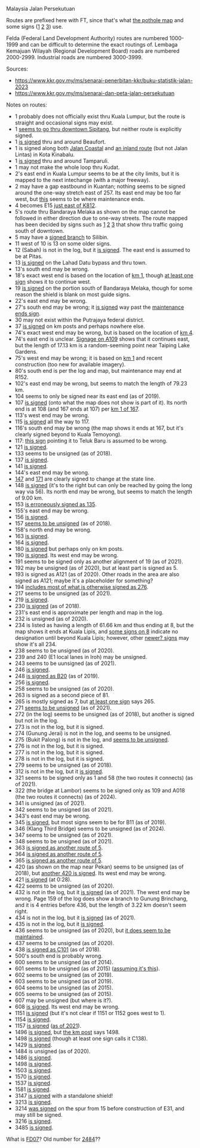 Malaysia Jalan Persekutuan

Routes are prefixed here with FT, since that's what [the pothole map](https://www.arcgis.com/home/webmap/viewer.html?url=https%3A%2F%2Fmygos.mygeoportal.gov.my%2Fgisserver%2Frest%2Fservices%2FJKR_Potholes%2FJKR_Potholes_ASaPP%2FFeatureServer&source=sd) and some signs ([1](https://www.google.com/maps/@3.7297178,102.6416336,3a,15y,106.22h,75.49t/data=!3m7!1e1!3m5!1sB90ZUglmKKHbBph11eg2dw!2e0!6shttps:%2F%2Fstreetviewpixels-pa.googleapis.com%2Fv1%2Fthumbnail%3Fpanoid%3DB90ZUglmKKHbBph11eg2dw%26cb_client%3Dmaps_sv.share%26w%3D900%26h%3D600%26yaw%3D106.22118364269049%26pitch%3D14.509507299628552%26thumbfov%3D90!7i13312!8i6656?coh=205410&entry=ttu) [2](https://www.google.com/maps/@3.9601291,102.4291884,3a,15y,229.91h,84.91t/data=!3m7!1e1!3m5!1sYx1PH97b1jWOMJ4SEmWavA!2e0!6shttps:%2F%2Fstreetviewpixels-pa.googleapis.com%2Fv1%2Fthumbnail%3Fpanoid%3DYx1PH97b1jWOMJ4SEmWavA%26cb_client%3Dmaps_sv.share%26w%3D900%26h%3D600%26yaw%3D229.91371022184416%26pitch%3D5.088899779745432%26thumbfov%3D90!7i13312!8i6656?coh=205410&entry=ttu) [3](https://www.google.com/maps/@5.1294472,100.4723958,3a,15y,294h,93.88t/data=!3m7!1e1!3m5!1sCHZRXvfCQu4C-L4rykO9zQ!2e0!6shttps:%2F%2Fstreetviewpixels-pa.googleapis.com%2Fv1%2Fthumbnail%3Fpanoid%3DCHZRXvfCQu4C-L4rykO9zQ%26cb_client%3Dmaps_sv.share%26w%3D900%26h%3D600%26yaw%3D293.9977785994029%26pitch%3D-3.879822111230112%26thumbfov%3D90!7i16384!8i8192?coh=205410&entry=ttu)) use.

Felda (Federal Land Development Authority) routes are numbered 1000-1999 and can be difficult to determine the exact routings of. Lembaga Kemajuan Wilayah (Regional Development Board) roads are numbered 2000-2999. Industrial roads are numbered 3000-3999.

Sources:
* https://www.kkr.gov.my/ms/senarai-penerbitan-kkr/buku-statistik-jalan-2023
* https://www.kkr.gov.my/ms/senarai-dan-peta-jalan-persekutuan

Notes on routes:
* 1 probably does not officially exist thru Kuala Lumpur, but the route is straight and occasional signs may exist.
* 1 [seems to go thru downtown Sipitang](https://www.google.com/maps/@5.0836175,115.5514233,3a,15y,167.8h,94.36t/data=!3m7!1e1!3m5!1sBXJrzAi6oYO-yMmG7EC-2w!2e0!6shttps:%2F%2Fstreetviewpixels-pa.googleapis.com%2Fv1%2Fthumbnail%3Fpanoid%3DBXJrzAi6oYO-yMmG7EC-2w%26cb_client%3Dmaps_sv.share%26w%3D900%26h%3D600%26yaw%3D167.80366525931905%26pitch%3D-4.3592613734981285%26thumbfov%3D90!7i13312!8i6656?coh=205410&entry=ttu), but neither route is explicitly signed.
* 1 [is signed](https://www.google.com/maps/@5.340183,115.7231316,3a,26.2y,15h,92.26t/data=!3m7!1e1!3m5!1sJTKg9zTxlrxhFVrczvPDrw!2e0!6shttps:%2F%2Fstreetviewpixels-pa.googleapis.com%2Fv1%2Fthumbnail%3Fpanoid%3DJTKg9zTxlrxhFVrczvPDrw%26cb_client%3Dmaps_sv.share%26w%3D900%26h%3D600%26yaw%3D14.997954819005157%26pitch%3D-2.259514948323755%26thumbfov%3D90!7i13312!8i6656?coh=205410&entry=ttu) thru and around Beaufort.
* 1 is signed along both [Jalan Coastal](https://www.google.com/maps/@5.9510594,116.0601445,3a,24.9y,29.59h,106.8t/data=!3m7!1e1!3m5!1sa0higKHZg7zojR1xVVn4cg!2e0!6shttps:%2F%2Fstreetviewpixels-pa.googleapis.com%2Fv1%2Fthumbnail%3Fpanoid%3Da0higKHZg7zojR1xVVn4cg%26cb_client%3Dmaps_sv.share%26w%3D900%26h%3D600%26yaw%3D29.586260261382634%26pitch%3D-16.79984802605486%26thumbfov%3D90!7i13312!8i6656?coh=205410&entry=ttu) and [an inland route](https://www.google.com/maps/@5.9573677,116.0658775,3a,37.6y,224.19h,90.52t/data=!3m7!1e1!3m5!1scwdgMtEi3JA1aRdclxmFkA!2e0!6shttps:%2F%2Fstreetviewpixels-pa.googleapis.com%2Fv1%2Fthumbnail%3Fpanoid%3DcwdgMtEi3JA1aRdclxmFkA%26cb_client%3Dmaps_sv.share%26w%3D900%26h%3D600%26yaw%3D224.18685311799604%26pitch%3D-0.5215139503639534%26thumbfov%3D90!7i13312!8i6656?coh=205410&entry=ttu) (but not Jalan Lintas) in Kota Kinabalu.
* 1 [is signed](https://www.google.com/maps/@6.141403,116.2609289,3a,23.1y,91.42h,91.02t/data=!3m7!1e1!3m5!1slHPzvctEBNFhFTKHYGo7dA!2e0!6shttps:%2F%2Fstreetviewpixels-pa.googleapis.com%2Fv1%2Fthumbnail%3Fpanoid%3DlHPzvctEBNFhFTKHYGo7dA%26cb_client%3Dmaps_sv.share%26w%3D900%26h%3D600%26yaw%3D91.42411364535388%26pitch%3D-1.021486695381057%26thumbfov%3D90!7i13312!8i6656?coh=205410&entry=ttu) thru and around Tamparuli.
* 1 may not make the whole loop thru Kudat.
* 2's east end in Kuala Lumpur seems to be at the city limits, but it is mapped to the next intechange (with a major freeway).
* 2 may have a gap eastbound in Kuantan; nothing seems to be signed around the one-way stretch east of 257. Its east end may be too far west, but [this](https://www.google.com/maps/@3.9719984,103.412166,3a,15y,10.94h,88.75t/data=!3m7!1e1!3m5!1s3XrQSgvRQJViyKdEvip7Yg!2e0!6shttps:%2F%2Fstreetviewpixels-pa.googleapis.com%2Fv1%2Fthumbnail%3Fpanoid%3D3XrQSgvRQJViyKdEvip7Yg%26cb_client%3Dmaps_sv.share%26w%3D900%26h%3D600%26yaw%3D10.942389520905582%26pitch%3D1.2464189605415896%26thumbfov%3D90!7i16384!8i8192?coh=205410&entry=ttu) seems to be where maintenance ends.
* 4 becomes E15 [just east of K812](https://www.google.com/maps/@5.4344773,100.552835,3a,25.1y,376.61h,83.68t/data=!3m7!1e1!3m5!1sMhFW9-NHazqM_iHCJEF7vw!2e0!6shttps:%2F%2Fstreetviewpixels-pa.googleapis.com%2Fv1%2Fthumbnail%3Fpanoid%3DMhFW9-NHazqM_iHCJEF7vw%26cb_client%3Dmaps_sv.share%26w%3D900%26h%3D600%26yaw%3D376.6059587888226%26pitch%3D6.317657316272218%26thumbfov%3D90!7i16384!8i8192?coh=205410&entry=ttu).
* 5's route thru Bandaraya Melaka as shown on the map cannot be followed in either direction due to one-way streets. The route mapped has been decided by signs such as [1](https://www.google.com/maps/@2.199619,102.2418046,3a,19.2y,175h,93.74t/data=!3m7!1e1!3m5!1sudh7XBIqhShg1jkcWKRTuw!2e0!6shttps:%2F%2Fstreetviewpixels-pa.googleapis.com%2Fv1%2Fthumbnail%3Fpanoid%3Dudh7XBIqhShg1jkcWKRTuw%26cb_client%3Dmaps_sv.share%26w%3D900%26h%3D600%26yaw%3D175.00392784803373%26pitch%3D-3.741289013863792%26thumbfov%3D90!7i16384!8i8192?coh=205410&entry=ttu) [2](https://www.google.com/maps/@2.1936088,102.2379927,3a,18y,281.77h,88.13t/data=!3m7!1e1!3m5!1sbe_oyOkgfRWyxNvMTAoKVg!2e0!6shttps:%2F%2Fstreetviewpixels-pa.googleapis.com%2Fv1%2Fthumbnail%3Fpanoid%3Dbe_oyOkgfRWyxNvMTAoKVg%26cb_client%3Dmaps_sv.share%26w%3D900%26h%3D600%26yaw%3D281.7688143422403%26pitch%3D1.8747476912591736%26thumbfov%3D90!7i16384!8i8192?coh=205410&entry=ttu) [3](https://www.google.com/maps/@2.18785,102.2494081,3a,46.9y,96.54h,107.7t/data=!3m7!1e1!3m5!1sT9gooxdq6MddZ4C5xT6xKw!2e0!6shttps:%2F%2Fstreetviewpixels-pa.googleapis.com%2Fv1%2Fthumbnail%3Fpanoid%3DT9gooxdq6MddZ4C5xT6xKw%26cb_client%3Dmaps_sv.share%26w%3D900%26h%3D600%26yaw%3D96.5446149351367%26pitch%3D-17.69534081146243%26thumbfov%3D90!7i16384!8i8192?coh=205410&entry=ttu) that show thru traffic going south of downtown.
* 5 may have a [signed branch](https://www.google.com/maps/@4.6116784,101.0556538,3a,28.6y,283.16h,90.96t/data=!3m7!1e1!3m5!1s49GgYW6Hiul0PwSXepY1gA!2e0!6shttps:%2F%2Fstreetviewpixels-pa.googleapis.com%2Fv1%2Fthumbnail%3Fpanoid%3D49GgYW6Hiul0PwSXepY1gA%26cb_client%3Dmaps_sv.share%26w%3D900%26h%3D600%26yaw%3D283.1628467048741%26pitch%3D-0.9578943686033625%26thumbfov%3D90!7i16384!8i8192?coh=205410&entry=ttu) to Silibin.
* 11 west of 10 is 13 on some older signs.
* 12 (Sabah) is not in the log, but it [is signed](https://www.google.com/maps/@6.5331708,116.7059238,3a,28.6y,46.13h,89.03t/data=!3m7!1e1!3m5!1sNxs-K9Ndx8KMUj5zS8ydZw!2e0!6shttps:%2F%2Fstreetviewpixels-pa.googleapis.com%2Fv1%2Fthumbnail%3Fpanoid%3DNxs-K9Ndx8KMUj5zS8ydZw%26cb_client%3Dmaps_sv.share%26w%3D900%26h%3D600%26yaw%3D46.13132520374089%26pitch%3D0.9697784336109692%26thumbfov%3D90!7i13312!8i6656?coh=205410&entry=ttu). The east end is assumed to be at Pitas.
* 13 [is signed](https://youtu.be/FUJgbV6p4KA?t=71) on the Lahad Datu bypass and thru town.
* 13's south end may be wrong.
* 18's exact west end is based on the location of [km 1](https://www.google.com/maps/@4.2292094,100.6396059,3a,15y,90.98h,84.1t/data=!3m7!1e1!3m5!1sbJNiXdz5iDSizMPRRJ20XQ!2e0!6shttps:%2F%2Fstreetviewpixels-pa.googleapis.com%2Fv1%2Fthumbnail%3Fpanoid%3DbJNiXdz5iDSizMPRRJ20XQ%26cb_client%3Dmaps_sv.share%26w%3D900%26h%3D600%26yaw%3D90.98387606569607%26pitch%3D5.904976907967395%26thumbfov%3D90!7i16384!8i8192?coh=205410&entry=ttu), though [at least one sign](https://www.google.com/maps/@4.2352374,100.6338886,3a,19.3y,302h,90.56t/data=!3m7!1e1!3m5!1sq8aoBbtNcMFosmzKS3-EMw!2e0!6shttps:%2F%2Fstreetviewpixels-pa.googleapis.com%2Fv1%2Fthumbnail%3Fpanoid%3Dq8aoBbtNcMFosmzKS3-EMw%26cb_client%3Dmaps_sv.share%26w%3D900%26h%3D600%26yaw%3D301.9950620643711%26pitch%3D-0.557313194918649%26thumbfov%3D90!7i16384!8i8192?coh=205410&entry=ttu) shows it to continue west.
* 19 [is signed](https://www.google.com/maps/@2.1890119,102.3524014,3a,15y,240.43h,82.05t/data=!3m7!1e1!3m5!1sOAQpaytnViqSOwJShvXCPg!2e0!6shttps:%2F%2Fstreetviewpixels-pa.googleapis.com%2Fv1%2Fthumbnail%3Fpanoid%3DOAQpaytnViqSOwJShvXCPg%26cb_client%3Dmaps_sv.share%26w%3D900%26h%3D600%26yaw%3D240.43428389242612%26pitch%3D7.9514794954939845%26thumbfov%3D90!7i16384!8i8192?coh=205410&entry=ttu) on the portion south of Bandaraya Melaka, though for some reason the shield is blank on most guide signs.
* 22's east end may be wrong.
* 27's south end may be wrong; it [is signed](https://www.google.com/maps/@2.7174078,101.7113355,3a,15y,304.05h,89.96t/data=!3m7!1e1!3m5!1soPUedxDN3ouwJuwPvd50xA!2e0!6shttps:%2F%2Fstreetviewpixels-pa.googleapis.com%2Fv1%2Fthumbnail%3Fpanoid%3DoPUedxDN3ouwJuwPvd50xA%26cb_client%3Dmaps_sv.share%26w%3D900%26h%3D600%26yaw%3D304.0474000858346%26pitch%3D0.042086720635978736%26thumbfov%3D90!7i16384!8i8192?coh=205410&entry=ttu) way past the [maintenance ends sign](https://www.google.com/maps/@2.7171778,101.7252166,3a,15y,168.16h,85.21t/data=!3m7!1e1!3m5!1swHFz6NJ7TjA2ZCs0lr-r8w!2e0!6shttps:%2F%2Fstreetviewpixels-pa.googleapis.com%2Fv1%2Fthumbnail%3Fpanoid%3DwHFz6NJ7TjA2ZCs0lr-r8w%26cb_client%3Dmaps_sv.share%26w%3D900%26h%3D600%26yaw%3D168.15517043351662%26pitch%3D4.79112013743098%26thumbfov%3D90!7i16384!8i8192?coh=205410&entry=ttu).
* 30 may not exist within the Putrajaya federal district.
* 37 [is signed](https://www.google.com/maps/@3.3324116,101.5965524,3a,15y,248.42h,81.28t/data=!3m7!1e1!3m5!1sxgkCGGj5Jja5bb_2wsiqSQ!2e0!6shttps:%2F%2Fstreetviewpixels-pa.googleapis.com%2Fv1%2Fthumbnail%3Fpanoid%3DxgkCGGj5Jja5bb_2wsiqSQ%26cb_client%3Dmaps_sv.share%26w%3D900%26h%3D600%26yaw%3D248.41600825170704%26pitch%3D8.717915282121112%26thumbfov%3D90!7i16384!8i8192?coh=205410&entry=ttu) on km posts and perhaps nowhere else.
* 74's exact west end may be wrong, but is based on the location of [km 4](https://www.google.com/maps/@4.8402149,100.6612212,3a,36y,113.64h,79.25t/data=!3m7!1e1!3m5!1sj7MArwOfx7IKqJrvkdEn6Q!2e0!6shttps:%2F%2Fstreetviewpixels-pa.googleapis.com%2Fv1%2Fthumbnail%3Fpanoid%3Dj7MArwOfx7IKqJrvkdEn6Q%26cb_client%3Dmaps_sv.share%26w%3D900%26h%3D600%26yaw%3D113.6413484374746%26pitch%3D10.745431671630811%26thumbfov%3D90!7i16384!8i8192?coh=205410&entry=ttu).
* 74's east end is unclear. [Signage on A109](https://www.google.com/maps/@4.8287562,100.7349757,3a,15y,324.38h,103.2t/data=!3m7!1e1!3m5!1sWR5TxmbFZY7yYBCVWCzyfw!2e0!6shttps:%2F%2Fstreetviewpixels-pa.googleapis.com%2Fv1%2Fthumbnail%3Fpanoid%3DWR5TxmbFZY7yYBCVWCzyfw%26cb_client%3Dmaps_sv.share%26w%3D900%26h%3D600%26yaw%3D324.3817997043467%26pitch%3D-13.195121893618975%26thumbfov%3D90!7i16384!8i8192?coh=205410&entry=ttu) shows that it continues east, but the length of 17.13 km is a random-seeming point near Taiping Lake Gardens.
* 75's west end may be wrong; it is based on [km 1](https://www.google.com/maps/@5.0207917,100.4317546,3a,18.8y,46.36h,81.38t/data=!3m7!1e1!3m5!1sI7QyU8NS0ViIybSglgoj0w!2e0!6shttps:%2F%2Fstreetviewpixels-pa.googleapis.com%2Fv1%2Fthumbnail%3Fpanoid%3DI7QyU8NS0ViIybSglgoj0w%26cb_client%3Dmaps_sv.share%26w%3D900%26h%3D600%26yaw%3D46.36245034098123%26pitch%3D8.619826932709586%26thumbfov%3D90!7i13312!8i6656?coh=205410&entry=ttu) and recent construction (too new for available imagery).
* 80's south end is per the log and map, but maintenance may end at R152.
* 102's east end may be wrong, but seems to match the length of 79.23 km.
* 104 seems to only be signed near its east end (as of 2019).
* 107 [is signed](https://www.google.com/maps/@6.3005717,99.7878839,3a,27.3y,290.99h,93.23t/data=!3m7!1e1!3m5!1sECsgAoccVnxa6xPBdoy4pw!2e0!6shttps:%2F%2Fstreetviewpixels-pa.googleapis.com%2Fv1%2Fthumbnail%3Fpanoid%3DECsgAoccVnxa6xPBdoy4pw%26cb_client%3Dmaps_sv.share%26w%3D900%26h%3D600%26yaw%3D290.99000127490945%26pitch%3D-3.2283829978021146%26thumbfov%3D90!7i13312!8i6656?coh=205410&entry=ttu) (onto what the map does not show is part of it). Its north end is at 108 (and 167 ends at 107) per [km 1 of 167](https://www.google.com/maps/@6.3018935,99.787745,3a,15.4y,141.6h,74.9t/data=!3m7!1e1!3m5!1sy3YrHwMxubror9ZL6yYDKQ!2e0!6shttps:%2F%2Fstreetviewpixels-pa.googleapis.com%2Fv1%2Fthumbnail%3Fpanoid%3Dy3YrHwMxubror9ZL6yYDKQ%26cb_client%3Dmaps_sv.share%26w%3D900%26h%3D600%26yaw%3D141.59866312404688%26pitch%3D15.104274859178929%26thumbfov%3D90!7i13312!8i6656?coh=205410&entry=ttu).
* 113's west end may be wrong.
* 115 [is signed](https://www.google.com/maps/@6.2833117,99.731105,3a,35.9y,338.54h,83.1t/data=!3m7!1e1!3m5!1sU1yUaV0eYVXtDuwCWKl9mQ!2e0!6shttps:%2F%2Fstreetviewpixels-pa.googleapis.com%2Fv1%2Fthumbnail%3Fpanoid%3DU1yUaV0eYVXtDuwCWKl9mQ%26cb_client%3Dmaps_sv.share%26w%3D900%26h%3D600%26yaw%3D338.5371750251217%26pitch%3D6.901702689716785%26thumbfov%3D90!7i13312!8i6656?coh=205410&entry=ttu) all the way to 117.
* 116's south end may be wrong (the map shows it ends at 167, but it's clearly signed beyond to Kuala Temoyong).
* 117: [this sign](https://www.google.com/maps/@6.2828153,99.7308827,3a,24y,154.55h,89.17t/data=!3m7!1e1!3m5!1sEM2PNhcFkdkq-DPUtsfg3Q!2e0!6shttps:%2F%2Fstreetviewpixels-pa.googleapis.com%2Fv1%2Fthumbnail%3Fpanoid%3DEM2PNhcFkdkq-DPUtsfg3Q%26cb_client%3Dmaps_sv.share%26w%3D900%26h%3D600%26yaw%3D154.54523746172754%26pitch%3D0.8280854595012812%26thumbfov%3D90!7i13312!8i6656?coh=205410&entry=ttu) pointing it to Teluk Baru is assumed to be wrong.
* 121 [is signed](https://www.google.com/maps/@3.4749502,101.9088626,3a,15y,134.15h,87.68t/data=!3m7!1e1!3m5!1sAKxpbq2GjWwhdjLzCdD91Q!2e0!6shttps:%2F%2Fstreetviewpixels-pa.googleapis.com%2Fv1%2Fthumbnail%3Fpanoid%3DAKxpbq2GjWwhdjLzCdD91Q%26cb_client%3Dmaps_sv.share%26w%3D900%26h%3D600%26yaw%3D134.1451165482576%26pitch%3D2.321116989392806%26thumbfov%3D90!7i16384!8i8192?coh=205410&entry=ttu).
* 133 seems to be unsigned (as of 2018).
* 137 [is signed](https://www.google.com/maps/@4.5696099,101.1133615,3a,15.6y,303.88h,90.35t/data=!3m7!1e1!3m5!1sVZzXjuml9JQ1gH5g34E0Hg!2e0!6shttps:%2F%2Fstreetviewpixels-pa.googleapis.com%2Fv1%2Fthumbnail%3Fpanoid%3DVZzXjuml9JQ1gH5g34E0Hg%26cb_client%3Dmaps_sv.share%26w%3D900%26h%3D600%26yaw%3D303.88301992149235%26pitch%3D-0.349991325638598%26thumbfov%3D90!7i16384!8i8192?coh=205410&entry=ttu).
* 141 [is signed](https://www.google.com/maps/@2.2209855,102.1574044,3a,15y,226.88h,92.14t/data=!3m7!1e1!3m5!1sEELrEzP3XAg9FY_-6BDPWw!2e0!6shttps:%2F%2Fstreetviewpixels-pa.googleapis.com%2Fv1%2Fthumbnail%3Fpanoid%3DEELrEzP3XAg9FY_-6BDPWw%26cb_client%3Dmaps_sv.share%26w%3D900%26h%3D600%26yaw%3D226.88128621181914%26pitch%3D-2.1430948169187047%26thumbfov%3D90!7i16384!8i8192?coh=205410&entry=ttu).
* 144's east end may be wrong.
* [147](https://www.google.com/maps/@5.2276975,100.6870797,3a,15.2y,137.14h,88.13t/data=!3m7!1e1!3m5!1sW8ZAsXf1953R9WJPQJeDiQ!2e0!6shttps:%2F%2Fstreetviewpixels-pa.googleapis.com%2Fv1%2Fthumbnail%3Fpanoid%3DW8ZAsXf1953R9WJPQJeDiQ%26cb_client%3Dmaps_sv.share%26w%3D900%26h%3D600%26yaw%3D137.13849682130166%26pitch%3D1.8736180153801456%26thumbfov%3D90!7i16384!8i8192?coh=205410&entry=ttu) and [171](https://www.google.com/maps/@5.229189,100.6866282,3a,15.6y,331.62h,83.56t/data=!3m7!1e1!3m5!1smFGpQK0rFjZ2e5rGM_B0ew!2e0!6shttps:%2F%2Fstreetviewpixels-pa.googleapis.com%2Fv1%2Fthumbnail%3Fpanoid%3DmFGpQK0rFjZ2e5rGM_B0ew%26cb_client%3Dmaps_sv.share%26w%3D900%26h%3D600%26yaw%3D331.6240798613892%26pitch%3D6.443103139610912%26thumbfov%3D90!7i16384!8i8192?coh=205410&entry=ttu) are clearly signed to change at the state line.
* 148 [is signed](https://www.google.com/maps/@3.695882,101.7490464,3a,18.6y,207.47h,90.95t/data=!3m7!1e1!3m5!1s9OCNJb3bouF1nlSx1eoFLQ!2e0!6shttps:%2F%2Fstreetviewpixels-pa.googleapis.com%2Fv1%2Fthumbnail%3Fpanoid%3D9OCNJb3bouF1nlSx1eoFLQ%26cb_client%3Dmaps_sv.share%26w%3D900%26h%3D600%26yaw%3D207.46675500657298%26pitch%3D-0.9527050645401545%26thumbfov%3D90!7i16384!8i8192?coh=205410&entry=ttu) (it's to the right but can only be reached by going the long way via 56). Its north end may be wrong, but seems to match the length of 9.00 km.
* 153 [is erroneously signed as 135](https://www.google.com/maps/@6.3241079,99.736682,3a,16.4y,144.69h,91t/data=!3m7!1e1!3m5!1s5xHn-t1E_wb5Ok_iEYf2VQ!2e0!6shttps:%2F%2Fstreetviewpixels-pa.googleapis.com%2Fv1%2Fthumbnail%3Fpanoid%3D5xHn-t1E_wb5Ok_iEYf2VQ%26cb_client%3Dmaps_sv.share%26w%3D900%26h%3D600%26yaw%3D144.6885666937773%26pitch%3D-1.0048719731869653%26thumbfov%3D90!7i13312!8i6656?coh=205410&entry=ttu).
* 155's east end may be wrong.
* 156 [is signed](https://www.google.com/maps/@6.3098488,99.8627141,3a,39.3y,324.69h,82.49t/data=!3m7!1e1!3m5!1swCxJIS3bM0NHgXMVEMbeEg!2e0!6shttps:%2F%2Fstreetviewpixels-pa.googleapis.com%2Fv1%2Fthumbnail%3Fpanoid%3DwCxJIS3bM0NHgXMVEMbeEg%26cb_client%3Dmaps_sv.share%26w%3D900%26h%3D600%26yaw%3D324.6914329354184%26pitch%3D7.513838829348799%26thumbfov%3D90!7i16384!8i8192?coh=205410&entry=ttu).
* 157 [seems to be unsigned](https://www.google.com/maps/@6.3394807,99.7573952,3a,35.9y,194.4h,91.72t/data=!3m7!1e1!3m5!1srt-ITLVLcq-r_ADht3Zh_g!2e0!6shttps:%2F%2Fstreetviewpixels-pa.googleapis.com%2Fv1%2Fthumbnail%3Fpanoid%3Drt-ITLVLcq-r_ADht3Zh_g%26cb_client%3Dmaps_sv.share%26w%3D900%26h%3D600%26yaw%3D194.39806416333272%26pitch%3D-1.7165217600816192%26thumbfov%3D90!7i13312!8i6656?coh=205410&entry=ttu) (as of 2018).
* 158's north end may be wrong.
* 163 [is signed](https://www.google.com/maps/@6.3136395,99.8555105,3a,35.9y,39.51h,85.85t/data=!3m7!1e1!3m5!1s2O35BjtKMBRDfeRMMvDtYQ!2e0!6shttps:%2F%2Fstreetviewpixels-pa.googleapis.com%2Fv1%2Fthumbnail%3Fpanoid%3D2O35BjtKMBRDfeRMMvDtYQ%26cb_client%3Dmaps_sv.share%26w%3D900%26h%3D600%26yaw%3D39.50661503119902%26pitch%3D4.149977655371032%26thumbfov%3D90!7i16384!8i8192?coh=205410&entry=ttu).
* 164 [is signed](https://www.google.com/maps/@6.3173728,99.8530794,3a,24y,25.51h,86.8t/data=!3m7!1e1!3m5!1sB5njSfIqEYwK8-e2P_DblQ!2e0!6shttps:%2F%2Fstreetviewpixels-pa.googleapis.com%2Fv1%2Fthumbnail%3Fpanoid%3DB5njSfIqEYwK8-e2P_DblQ%26cb_client%3Dmaps_sv.share%26w%3D900%26h%3D600%26yaw%3D25.513012394859494%26pitch%3D3.197223141280361%26thumbfov%3D90!7i16384!8i8192?coh=205410&entry=ttu).
* 180 [is signed](https://www.google.com/maps/@3.0132188,101.388866,3a,15y,104.41h,86.33t/data=!3m7!1e1!3m5!1sLrLH-sPOXr5rYXy0KFqJiA!2e0!6shttps:%2F%2Fstreetviewpixels-pa.googleapis.com%2Fv1%2Fthumbnail%3Fpanoid%3DLrLH-sPOXr5rYXy0KFqJiA%26cb_client%3Dmaps_sv.share%26w%3D900%26h%3D600%26yaw%3D104.41065886567488%26pitch%3D3.6679998201077666%26thumbfov%3D90!7i16384!8i8192?coh=205410&entry=ttu) but perhaps only on km posts.
* 190 [is signed](https://www.google.com/maps/@3.0302052,101.4709135,3a,20.9y,15.57h,102.59t/data=!3m7!1e1!3m5!1sAINsIeD8ZxHicLO0AYJ4EA!2e0!6shttps:%2F%2Fstreetviewpixels-pa.googleapis.com%2Fv1%2Fthumbnail%3Fpanoid%3DAINsIeD8ZxHicLO0AYJ4EA%26cb_client%3Dmaps_sv.share%26w%3D900%26h%3D600%26yaw%3D15.574891958478387%26pitch%3D-12.59193625492162%26thumbfov%3D90!7i16384!8i8192?coh=205410&entry=ttu). Its west end may be wrong.
* 191 seems to be signed only as another alignment of 19 (as of 2021).
* 192 may be unsigned (as of 2020), but at least part is signed as 5.
* 193 is signed as A121 (as of 2020). Other roads in the area are also signed as A121; maybe it's a placeholder for something?
* 194 [includes most of what is otherwise signed as 276](https://www.google.com/maps/@6.4450403,100.4878446,3a,15y,34.47h,84.95t/data=!3m7!1e1!3m5!1slMHzBQqoxwlt-A-IgPfXBg!2e0!6shttps:%2F%2Fstreetviewpixels-pa.googleapis.com%2Fv1%2Fthumbnail%3Fpanoid%3DlMHzBQqoxwlt-A-IgPfXBg%26cb_client%3Dmaps_sv.share%26w%3D900%26h%3D600%26yaw%3D34.47015150864907%26pitch%3D5.047443148930967%26thumbfov%3D90!7i16384!8i8192?coh=205410&entry=ttu).
* 217 seems to be unsigned (as of 2021).
* 219 [is signed](https://www.google.com/maps/@2.4854074,101.868214,3a,15y,324.78h,80.18t/data=!3m7!1e1!3m5!1sHM6h3JtWrjFu5AodMijPpw!2e0!6shttps:%2F%2Fstreetviewpixels-pa.googleapis.com%2Fv1%2Fthumbnail%3Fpanoid%3DHM6h3JtWrjFu5AodMijPpw%26cb_client%3Dmaps_sv.share%26w%3D900%26h%3D600%26yaw%3D324.7843161814242%26pitch%3D9.824137445443085%26thumbfov%3D90!7i16384!8i8192?coh=205410&entry=ttu).
* 230 [is signed](https://www.google.com/maps/@3.7479931,103.3145347,3a,17.6y,154.76h,94.19t/data=!3m7!1e1!3m5!1sof8mYyQsiDsLrybHK5Ytzg!2e0!6shttps:%2F%2Fstreetviewpixels-pa.googleapis.com%2Fv1%2Fthumbnail%3Fpanoid%3Dof8mYyQsiDsLrybHK5Ytzg%26cb_client%3Dmaps_sv.share%26w%3D900%26h%3D600%26yaw%3D154.7634189660908%26pitch%3D-4.188440400562996%26thumbfov%3D90!7i13312!8i6656?coh=205410&entry=ttu) (as of 2018).
* 231's east end is approximate per length and map in the log.
* 232 is unsigned (as of 2020).
* 234 is listed as having a length of 61.66 km and thus ending at 8, but the map shows it ends at Kuala Lipis, and [some signs on 8](https://www.google.com/maps/@4.1610433,102.0323492,3a,15.2y,17.56h,88.67t/data=!3m7!1e1!3m5!1sxgBmNsbzbqd6xkaLxBJIcA!2e0!6shttps:%2F%2Fstreetviewpixels-pa.googleapis.com%2Fv1%2Fthumbnail%3Fpanoid%3DxgBmNsbzbqd6xkaLxBJIcA%26cb_client%3Dmaps_sv.share%26w%3D900%26h%3D600%26yaw%3D17.560315474789803%26pitch%3D1.328331623347978%26thumbfov%3D90!7i13312!8i6656?coh=205410&entry=ttu) indicate no designation until beyond Kuala Lipis; however, other [newer? signs](https://www.google.com/maps/@4.1640842,102.033363,3a,37.6y,358.22h,91.81t/data=!3m7!1e1!3m5!1s16UxK1QKSU7w8ptSloJnKg!2e0!6shttps:%2F%2Fstreetviewpixels-pa.googleapis.com%2Fv1%2Fthumbnail%3Fpanoid%3D16UxK1QKSU7w8ptSloJnKg%26cb_client%3Dmaps_sv.share%26w%3D900%26h%3D600%26yaw%3D358.22087119866876%26pitch%3D-1.8072904789094508%26thumbfov%3D90!7i13312!8i6656?coh=205410&entry=ttu) may show it's all 234.
* 238 seems to be unsigned (as of 2020).
* 239 and 240 (E1 local lanes in Iroh) may be unsigned.
* 243 seems to be uunsigned (as of 2021).
* 246 [is signed](https://www.google.com/maps/@2.8350393,102.325126,3a,32.8y,77.37h,96.38t/data=!3m7!1e1!3m5!1sFs36ViEhVWxWRfYWgbRtLA!2e0!6shttps:%2F%2Fstreetviewpixels-pa.googleapis.com%2Fv1%2Fthumbnail%3Fpanoid%3DFs36ViEhVWxWRfYWgbRtLA%26cb_client%3Dmaps_sv.share%26w%3D900%26h%3D600%26yaw%3D77.37155504316482%26pitch%3D-6.380642003771115%26thumbfov%3D90!7i16384!8i8192?coh=205410&entry=ttu).
* 248 [is signed as B20](https://www.google.com/maps/@2.8163264,101.6399467,3a,15y,366.53h,76.2t/data=!3m7!1e1!3m5!1sYnHYHt1NZ30ME2XpPYy8Aw!2e0!6shttps:%2F%2Fstreetviewpixels-pa.googleapis.com%2Fv1%2Fthumbnail%3Fpanoid%3DYnHYHt1NZ30ME2XpPYy8Aw%26cb_client%3Dmaps_sv.share%26w%3D900%26h%3D600%26yaw%3D366.5311492878662%26pitch%3D13.79825159944673%26thumbfov%3D90!7i16384!8i8192?coh=205410&entry=ttu) (as of 2019).
* 256 [is signed](https://www.google.com/maps/@6.1487658,100.3991663,3a,43y,147.09h,100.55t/data=!3m7!1e1!3m5!1s6V8iYmB3ECzbXzC4gpEmGA!2e0!6shttps:%2F%2Fstreetviewpixels-pa.googleapis.com%2Fv1%2Fthumbnail%3Fpanoid%3D6V8iYmB3ECzbXzC4gpEmGA%26cb_client%3Dmaps_sv.share%26w%3D900%26h%3D600%26yaw%3D147.09148400501132%26pitch%3D-10.548012227039592%26thumbfov%3D90!7i16384!8i8192?coh=205410&entry=ttu).
* 258 seems to be unsigned (as of 2020).
* 263 is signed as a second piece of 81.
* 265 is mostly signed as 7, but [at least one sign](https://www.google.com/maps/@6.6372812,100.2202592,3a,41.2y,145.58h,91.89t/data=!3m7!1e1!3m5!1sGpg07i0G3FE1oOcPgo-HjQ!2e0!6shttps:%2F%2Fstreetviewpixels-pa.googleapis.com%2Fv1%2Fthumbnail%3Fpanoid%3DGpg07i0G3FE1oOcPgo-HjQ%26cb_client%3Dmaps_sv.share%26w%3D900%26h%3D600%26yaw%3D145.5777113168679%26pitch%3D-1.8896226731053218%26thumbfov%3D90!7i16384!8i8192?coh=205410&entry=ttu) says 265.
* 271 [seems to be unsigned](https://www.google.com/maps/@5.8526024,100.4378468,3a,15.4y,193.32h,77.58t/data=!3m7!1e1!3m5!1sw4NZvo_7GQmLMb3W6k83uA!2e0!6shttps:%2F%2Fstreetviewpixels-pa.googleapis.com%2Fv1%2Fthumbnail%3Fpanoid%3Dw4NZvo_7GQmLMb3W6k83uA%26cb_client%3Dmaps_sv.share%26w%3D900%26h%3D600%26yaw%3D193.3223653493616%26pitch%3D12.420582039916894%26thumbfov%3D90!7i16384!8i8192?coh=205410&entry=ttu) (as of 2021).
* 272 (in the log) seems to be unsigned (as of 2018), but another is signed but not in the log.
* 273 is not in the log, but it is signed.
* 274 (Gunung Jerai) is not in the log, and seems to be unsigned.
* 275 (Bukit Palong) is not in the log, and [seems to be unsigned](https://www.google.com/maps/@5.6254699,100.8948924,3a,31.3y,171.56h,92.11t/data=!3m7!1e1!3m5!1sBf4tF1iP3DDcYW2_5lEgPA!2e0!6shttps:%2F%2Fstreetviewpixels-pa.googleapis.com%2Fv1%2Fthumbnail%3Fpanoid%3DBf4tF1iP3DDcYW2_5lEgPA%26cb_client%3Dmaps_sv.share%26w%3D900%26h%3D600%26yaw%3D171.56265915115281%26pitch%3D-2.1075109034314323%26thumbfov%3D90!7i16384!8i8192?coh=205410&entry=ttu).
* 276 is not in the log, but it is signed.
* 277 is not in the log, but it is signed.
* 278 is not in the log, but it is signed.
* 279 seems to be unsigned (as of 2018).
* 312 is not in the log, but it [is signed](https://www.google.com/maps/@4.0046127,100.8258675,3a,15y,22.75h,87.01t,359.19r/data=!3m7!1e1!3m5!1sybSF0sCZT8YW99IABIlENA!2e0!6shttps:%2F%2Fstreetviewpixels-pa.googleapis.com%2Fv1%2Fthumbnail%3Fpanoid%3DybSF0sCZT8YW99IABIlENA%26cb_client%3Dmaps_sv.share%26w%3D900%26h%3D600%26yaw%3D22.74891818844798%26pitch%3D2.9904537987229247%26thumbfov%3D90!7i16384!8i8192?coh=205410&entry=ttu).
* 321 seems to be signed only as 1 and 58 (the two routes it connects) (as of 2021).
* 322 (the bridge at Lambor) seems to be signed only as 109 and A018 (the two routes it connects) (as of 2024).
* 341 is unsigned (as of 2021).
* 342 seems to be unsigned (as of 2021).
* 343's east end may be wrong.
* 345 [is signed](https://www.google.com/maps/@2.9749387,101.706473,3a,17.2y,108.47h,104.51t/data=!3m7!1e1!3m5!1spS0wkevcHGmkT95Qwm8iaQ!2e0!6shttps:%2F%2Fstreetviewpixels-pa.googleapis.com%2Fv1%2Fthumbnail%3Fpanoid%3DpS0wkevcHGmkT95Qwm8iaQ%26cb_client%3Dmaps_sv.share%26w%3D900%26h%3D600%26yaw%3D108.46573344497777%26pitch%3D-14.508748520423765%26thumbfov%3D90!7i16384!8i8192?coh=205410&entry=ttu), but most signs seem to be for B11 (as of 2019).
* 346 (Klang Third Bridge) seems to be unsigned (as of 2024).
* 347 seems to be unsigned (as of 2021).
* 348 seems to be unsigned (as of 2021).
* 363 [is signed as another route of 5](https://www.google.com/maps/@2.46231,101.8948063,3a,15.2y,334.32h,84.06t/data=!3m7!1e1!3m5!1sWCsgRZU9twyZGci4gb_YTg!2e0!6shttps:%2F%2Fstreetviewpixels-pa.googleapis.com%2Fv1%2Fthumbnail%3Fpanoid%3DWCsgRZU9twyZGci4gb_YTg%26cb_client%3Dmaps_sv.share%26w%3D900%26h%3D600%26yaw%3D334.32075739051373%26pitch%3D5.937668422843956%26thumbfov%3D90!7i16384!8i8192?coh=205410&entry=ttu).
* 364 [is signed as another route of 5](https://www.google.com/maps/@2.445714,101.8721267,3a,15y,264.31h,85.39t/data=!3m7!1e1!3m5!1s6d-g3sRuRde-mjiGNmomXQ!2e0!6shttps:%2F%2Fstreetviewpixels-pa.googleapis.com%2Fv1%2Fthumbnail%3Fpanoid%3D6d-g3sRuRde-mjiGNmomXQ%26cb_client%3Dmaps_sv.share%26w%3D900%26h%3D600%26yaw%3D264.3145153025153%26pitch%3D4.605822307332218%26thumbfov%3D90!7i16384!8i8192?coh=205410&entry=ttu).
* 365 [is signed as another route of 5](https://www.google.com/maps/@2.4435868,101.8809165,3a,28.6y,126.54h,79.29t/data=!3m7!1e1!3m5!1s0m9nHzgyLjKQyJBchnG1vw!2e0!6shttps:%2F%2Fstreetviewpixels-pa.googleapis.com%2Fv1%2Fthumbnail%3Fpanoid%3D0m9nHzgyLjKQyJBchnG1vw%26cb_client%3Dmaps_sv.share%26w%3D900%26h%3D600%26yaw%3D126.5372658014442%26pitch%3D10.714906805093989%26thumbfov%3D90!7i16384!8i8192?coh=205410&entry=ttu).
* 420 (as shown on the map near Pekan) seems to be unsigned (as of 2018), but [another 420 is signed](https://www.google.com/maps/@3.7683689,103.2251332,3a,15y,54.14h,98.44t/data=!3m7!1e1!3m5!1sUTW9I4WHcFWfF7g21p6FRA!2e0!6shttps:%2F%2Fstreetviewpixels-pa.googleapis.com%2Fv1%2Fthumbnail%3Fpanoid%3DUTW9I4WHcFWfF7g21p6FRA%26cb_client%3Dmaps_sv.share%26w%3D900%26h%3D600%26yaw%3D54.141257678622026%26pitch%3D-8.437252626973375%26thumbfov%3D90!7i16384!8i8192?coh=205410&entry=ttu). Its west end may be wrong.
* 421 [is signed](https://www.tiktok.com/@kuantanbest/video/7350575114800418066) (at 0:28).
* 422 seems to be unsigned (as of 2020).
* 432 is not in the log, but it [is signed](https://www.google.com/maps/@4.5084923,101.4078124,3a,15y,27.94h,90.33t/data=!3m7!1e1!3m5!1sy8hevghwFmkdJBhdG648cg!2e0!6shttps:%2F%2Fstreetviewpixels-pa.googleapis.com%2Fv1%2Fthumbnail%3Fpanoid%3Dy8hevghwFmkdJBhdG648cg%26cb_client%3Dmaps_sv.share%26w%3D900%26h%3D600%26yaw%3D27.93705723487558%26pitch%3D-0.3284256453140699%26thumbfov%3D90!7i16384!8i8192?coh=205410&entry=ttu) (as of 2021). The west end may be wrong. Page 159 of the log does show a branch to Gunung Brinchang, and it is 4 entries before 436, but the length of 3.22 km doesn't seem right.
* 434 is not in the log, but it [is signed](https://www.google.com/maps/@4.4835391,101.3785056,3a,15y,313.72h,88.81t/data=!3m7!1e1!3m5!1sVEIm8gmyF_5_5jXyI9XwCQ!2e0!6shttps:%2F%2Fstreetviewpixels-pa.googleapis.com%2Fv1%2Fthumbnail%3Fpanoid%3DVEIm8gmyF_5_5jXyI9XwCQ%26cb_client%3Dmaps_sv.share%26w%3D900%26h%3D600%26yaw%3D313.72087977266955%26pitch%3D1.188546197623154%26thumbfov%3D90!7i16384!8i8192?coh=205410&entry=ttu) (as of 2021).
* 435 is not in the log, but it [is signed](https://www.google.com/maps/@3.9681375,103.4060309,3a,21y,35.06h,91.33t/data=!3m7!1e1!3m5!1sUu_9gEYSeEhZub19iivzRQ!2e0!6shttps:%2F%2Fstreetviewpixels-pa.googleapis.com%2Fv1%2Fthumbnail%3Fpanoid%3DUu_9gEYSeEhZub19iivzRQ%26cb_client%3Dmaps_sv.share%26w%3D900%26h%3D600%26yaw%3D35.060333861829285%26pitch%3D-1.3316792741508863%26thumbfov%3D90!7i16384!8i8192?coh=205410&entry=ttu).
* 436 seems to be unsigned (as of 2020), but [it does seem to be maintained](https://www.google.com/maps/@3.3861986,101.8277748,3a,15y,273.52h,91.71t/data=!3m7!1e1!3m5!1si61BxMWfVxRzD1IGVY9J6Q!2e0!6shttps:%2F%2Fstreetviewpixels-pa.googleapis.com%2Fv1%2Fthumbnail%3Fpanoid%3Di61BxMWfVxRzD1IGVY9J6Q%26cb_client%3Dmaps_sv.share%26w%3D900%26h%3D600%26yaw%3D273.5228896134296%26pitch%3D-1.7065920178902445%26thumbfov%3D90!7i16384!8i8192?coh=205410&entry=ttu).
* 437 seems to be unsigned (as of 2020).
* 438 [is signed as C101](https://www.google.com/maps/@3.6132503,103.3797135,3a,15y,111.08h,90.36t/data=!3m7!1e1!3m5!1s7RkUaiXPmYU_o7ug4rkANg!2e0!6shttps:%2F%2Fstreetviewpixels-pa.googleapis.com%2Fv1%2Fthumbnail%3Fpanoid%3D7RkUaiXPmYU_o7ug4rkANg%26cb_client%3Dmaps_sv.share%26w%3D900%26h%3D600%26yaw%3D111.08382305488126%26pitch%3D-0.36260245462064233%26thumbfov%3D90!7i13312!8i6656?coh=205410&entry=ttu) (as of 2018).
* 500's south end is probably wrong.
* 600 seems to be unsigned (as of 2014).
* 601 seems to be unsigned (as of 2015) ([assuming it's this](https://www.google.com/maps/@5.6413245,115.9543038,3a,28.6y,228.39h,78.58t/data=!3m7!1e1!3m5!1sjRxmR-LE4Ghvw0B768S4ew!2e0!6shttps:%2F%2Fstreetviewpixels-pa.googleapis.com%2Fv1%2Fthumbnail%3Fpanoid%3DjRxmR-LE4Ghvw0B768S4ew%26cb_client%3Dmaps_sv.share%26w%3D900%26h%3D600%26yaw%3D228.39436497316044%26pitch%3D11.419638107271453%26thumbfov%3D90!7i13312!8i6656?coh=205410&entry=ttu)).
* 602 seems to be unsigned (as of 2019).
* 603 seems to be unsigned (as of 2019).
* 604 seems to be unsigned (as of 2015).
* 605 seems to be unsigned (as of 2015).
* 607 may be unsigned (but where is it?).
* 608 [is signed](https://www.google.com/maps/@5.9519203,116.0550729,3a,15y,259.64h,89.35t/data=!3m7!1e1!3m5!1sWEouMg7hvCrIGM9zka4Z0Q!2e0!6shttps:%2F%2Fstreetviewpixels-pa.googleapis.com%2Fv1%2Fthumbnail%3Fpanoid%3DWEouMg7hvCrIGM9zka4Z0Q%26cb_client%3Dmaps_sv.share%26w%3D900%26h%3D600%26yaw%3D259.63665933548316%26pitch%3D0.6479221122729371%26thumbfov%3D90!7i13312!8i6656?coh=205410&entry=ttu). Its west end may be wrong.
* 1151 [is signed](https://www.google.com/maps/@3.9359834,101.351394,3a,15y,57.26h,93.47t/data=!3m7!1e1!3m5!1sBr5GD-mpj9O78YZdtiLMwA!2e0!6shttps:%2F%2Fstreetviewpixels-pa.googleapis.com%2Fv1%2Fthumbnail%3Fpanoid%3DBr5GD-mpj9O78YZdtiLMwA%26cb_client%3Dmaps_sv.share%26w%3D900%26h%3D600%26yaw%3D57.25797837097971%26pitch%3D-3.4742685172591905%26thumbfov%3D90!7i16384!8i8192?coh=205410&entry=ttu) (but it's not clear if 1151 or 1152 goes west to 1).
* 1154 [is signed](https://www.google.com/maps/@3.942062,101.2708621,3a,35.9y,213.56h,93.14t/data=!3m7!1e1!3m5!1sNLmsIcepEseZ4-xnC7IQjg!2e0!6shttps:%2F%2Fstreetviewpixels-pa.googleapis.com%2Fv1%2Fthumbnail%3Fpanoid%3DNLmsIcepEseZ4-xnC7IQjg%26cb_client%3Dmaps_sv.share%26w%3D900%26h%3D600%26yaw%3D213.55740577647566%26pitch%3D-3.1426481467920127%26thumbfov%3D90!7i13312!8i6656?coh=205410&entry=ttu).
* 1157 [is signed](https://www.google.com/maps/@5.6027501,101.0814232,3a,16.4y,5.83h,87.56t/data=!3m7!1e1!3m5!1s2vE2JR82q2Zt-kdZG2pX7A!2e0!6shttps:%2F%2Fstreetviewpixels-pa.googleapis.com%2Fv1%2Fthumbnail%3Fpanoid%3D2vE2JR82q2Zt-kdZG2pX7A%26cb_client%3Dmaps_sv.share%26w%3D900%26h%3D600%26yaw%3D5.828153811326391%26pitch%3D2.443109269143932%26thumbfov%3D90!7i13312!8i6656?coh=205410&entry=ttu) ([as of 2021](https://www.google.com/maps/@5.6019598,101.0812327,3a,15y,15.11h,88.7t/data=!3m7!1e1!3m5!1sTJwoLtVx6radWJCGkWyrBA!2e0!6shttps:%2F%2Fstreetviewpixels-pa.googleapis.com%2Fv1%2Fthumbnail%3Fpanoid%3DTJwoLtVx6radWJCGkWyrBA%26cb_client%3Dmaps_sv.share%26w%3D900%26h%3D600%26yaw%3D15.113922356682762%26pitch%3D1.30201013478802%26thumbfov%3D90!7i16384!8i8192?coh=205410&entry=ttu)).
* 1496 [is signed](https://www.google.com/maps/@3.6110237,101.9043376,3a,22.2y,236.62h,91.39t/data=!3m7!1e1!3m5!1sxw32AEe2DvH7e0X8iYC0LQ!2e0!6shttps:%2F%2Fstreetviewpixels-pa.googleapis.com%2Fv1%2Fthumbnail%3Fpanoid%3Dxw32AEe2DvH7e0X8iYC0LQ%26cb_client%3Dmaps_sv.share%26w%3D900%26h%3D600%26yaw%3D236.62218391026218%26pitch%3D-1.3910257142553206%26thumbfov%3D90!7i16384!8i8192?coh=205410&entry=ttu), but [the km post](https://www.google.com/maps/@3.6196038,101.9005426,3a,15y,177.63h,76.39t/data=!3m7!1e1!3m5!1sLd46ZMhYtk5U22kF-GkYBQ!2e0!6shttps:%2F%2Fstreetviewpixels-pa.googleapis.com%2Fv1%2Fthumbnail%3Fpanoid%3DLd46ZMhYtk5U22kF-GkYBQ%26cb_client%3Dmaps_sv.share%26w%3D900%26h%3D600%26yaw%3D177.63255050201184%26pitch%3D13.607320611747127%26thumbfov%3D90!7i16384!8i8192?coh=205410&entry=ttu) says 1498.
* 1498 [is signed](https://youtu.be/yLR0TIOHQ2c?t=685) (though at least one sign calls it C138).
* 1429 [is signed](https://www.google.com/maps/@3.7026071,103.0483251,3a,15y,67.2h,91.72t/data=!3m7!1e1!3m5!1sGwxG5on5lhIY0KEo3u0j8A!2e0!6shttps:%2F%2Fstreetviewpixels-pa.googleapis.com%2Fv1%2Fthumbnail%3Fpanoid%3DGwxG5on5lhIY0KEo3u0j8A%26cb_client%3Dmaps_sv.share%26w%3D900%26h%3D600%26yaw%3D67.20399838325882%26pitch%3D-1.7169944254471403%26thumbfov%3D90!7i13312!8i6656?coh=205410&entry=ttu).
* 1484 is unsigned (as of 2020).
* 1486 [is signed](https://www.google.com/maps/@3.7572008,103.2044735,3a,15.7y,216.45h,91.62t/data=!3m7!1e1!3m5!1swcTxl_QWKjNhfOhcq_yadg!2e0!6shttps:%2F%2Fstreetviewpixels-pa.googleapis.com%2Fv1%2Fthumbnail%3Fpanoid%3DwcTxl_QWKjNhfOhcq_yadg%26cb_client%3Dmaps_sv.share%26w%3D900%26h%3D600%26yaw%3D216.44949565158538%26pitch%3D-1.6230380412421255%26thumbfov%3D90!7i13312!8i6656?coh=205410&entry=ttu).
* 1498 [is signed](https://youtu.be/JPG_bInjlA4?t=568).
* 1503 [is signed](https://www.google.com/maps/@4.2210851,101.7973378,3a,15y,57.6h,90.26t/data=!3m7!1e1!3m5!1sUVbWFkOuxj4fYgRREgyJ7w!2e0!6shttps:%2F%2Fstreetviewpixels-pa.googleapis.com%2Fv1%2Fthumbnail%3Fpanoid%3DUVbWFkOuxj4fYgRREgyJ7w%26cb_client%3Dmaps_sv.share%26w%3D900%26h%3D600%26yaw%3D57.601580472918876%26pitch%3D-0.2550038179090137%26thumbfov%3D90!7i13312!8i6656?coh=205410&entry=ttu).
* 1570 [is signed](https://www.google.com/maps/@3.7043807,102.9569564,3a,15y,109.08h,91.56t/data=!3m7!1e1!3m5!1sS0Uz3_8kRdJb2YOElJ_d3A!2e0!6shttps:%2F%2Fstreetviewpixels-pa.googleapis.com%2Fv1%2Fthumbnail%3Fpanoid%3DS0Uz3_8kRdJb2YOElJ_d3A%26cb_client%3Dmaps_sv.share%26w%3D900%26h%3D600%26yaw%3D109.07787672296716%26pitch%3D-1.5626562858998767%26thumbfov%3D90!7i16384!8i8192?coh=205410&entry=ttu).
* 1537 [is signed](https://www.google.com/maps/@3.7286055,102.6151946,3a,15y,15.74h,88.83t/data=!3m7!1e1!3m5!1sBhMoXgFzyuA3OFz7Vm7BQg!2e0!6shttps:%2F%2Fstreetviewpixels-pa.googleapis.com%2Fv1%2Fthumbnail%3Fpanoid%3DBhMoXgFzyuA3OFz7Vm7BQg%26cb_client%3Dmaps_sv.share%26w%3D900%26h%3D600%26yaw%3D15.740060450959785%26pitch%3D1.16690013135603%26thumbfov%3D90!7i13312!8i6656?coh=205410&entry=ttu).
* 1581 [is signed](https://www.google.com/maps/@4.0481928,103.1437099,3a,15.8y,145.37h,86.02t/data=!3m7!1e1!3m5!1s0kpXWot3B0puvWiWYqSs_w!2e0!6shttps:%2F%2Fstreetviewpixels-pa.googleapis.com%2Fv1%2Fthumbnail%3Fpanoid%3D0kpXWot3B0puvWiWYqSs_w%26cb_client%3Dmaps_sv.share%26w%3D900%26h%3D600%26yaw%3D145.36543742398956%26pitch%3D3.9817621446533735%26thumbfov%3D90!7i13312!8i6656?coh=205410&entry=ttu).
* 3147 [is signed](https://www.google.com/maps/@4.7770488,100.9350381,3a,15.1y,322.41h,88.37t/data=!3m7!1e1!3m5!1sdmAG6wipB1yP_Xxt4lngyQ!2e0!6shttps:%2F%2Fstreetviewpixels-pa.googleapis.com%2Fv1%2Fthumbnail%3Fpanoid%3DdmAG6wipB1yP_Xxt4lngyQ%26cb_client%3Dmaps_sv.share%26w%3D900%26h%3D600%26yaw%3D322.40769976054594%26pitch%3D1.632957164485859%26thumbfov%3D90!7i16384!8i8192?coh=205410&entry=ttu) with a standalone shield!
* 3213 [is signed](https://www.google.com/maps/@3.0823778,101.5644423,3a,16.7y,153.2h,75.84t/data=!3m7!1e1!3m5!1s_1AnqU0BZD-6gRZ5cUcZvg!2e0!6shttps:%2F%2Fstreetviewpixels-pa.googleapis.com%2Fv1%2Fthumbnail%3Fpanoid%3D_1AnqU0BZD-6gRZ5cUcZvg%26cb_client%3Dmaps_sv.share%26w%3D900%26h%3D600%26yaw%3D153.19970643887189%26pitch%3D14.1622861264686%26thumbfov%3D90!7i16384!8i8192?coh=205410&entry=ttu).
* 3214 [was signed](https://www.google.com/maps/@3.1581358,101.5256018,3a,15y,217.44h,79.87t/data=!3m8!1e1!3m6!1sR6T2r9WRzpRh0uYorJ0Hvg!2e0!5s20151101T000000!6shttps:%2F%2Fstreetviewpixels-pa.googleapis.com%2Fv1%2Fthumbnail%3Fpanoid%3DR6T2r9WRzpRh0uYorJ0Hvg%26cb_client%3Dmaps_sv.share%26w%3D900%26h%3D600%26yaw%3D217.43828778433073%26pitch%3D10.13142958357136%26thumbfov%3D90!7i13312!8i6656?coh=205410&entry=ttu) on the spur from 15 before construction of E31, and may still be signed.
* 3216 [is signed](https://www.google.com/maps/@3.0514157,101.4584315,3a,25.1y,59.69h,99.89t/data=!3m7!1e1!3m5!1sSL2ylGZVwiUpXlMkxucRXA!2e0!6shttps:%2F%2Fstreetviewpixels-pa.googleapis.com%2Fv1%2Fthumbnail%3Fpanoid%3DSL2ylGZVwiUpXlMkxucRXA%26cb_client%3Dmaps_sv.share%26w%3D900%26h%3D600%26yaw%3D59.692931175316595%26pitch%3D-9.886728985021676%26thumbfov%3D90!7i16384!8i8192?coh=205410&entry=ttu).
* 3485 [is signed](https://www.google.com/maps/@3.8329149,103.3473734,3a,15y,28.73h,94.56t/data=!3m7!1e1!3m5!1sEe_MgE5-Ajnrk7QFoYn7hA!2e0!6shttps:%2F%2Fstreetviewpixels-pa.googleapis.com%2Fv1%2Fthumbnail%3Fpanoid%3DEe_MgE5-Ajnrk7QFoYn7hA%26cb_client%3Dmaps_sv.share%26w%3D900%26h%3D600%26yaw%3D28.726050781954864%26pitch%3D-4.55823725130908%26thumbfov%3D90!7i16384!8i8192?coh=205410&entry=ttu).

What is [FD07](https://www.google.com/maps/@3.4965625,103.3866416,3a,15y,202.3h,95.67t/data=!3m7!1e1!3m5!1s-75zijf8aEOUoRVEo9euZw!2e0!6shttps:%2F%2Fstreetviewpixels-pa.googleapis.com%2Fv1%2Fthumbnail%3Fpanoid%3D-75zijf8aEOUoRVEo9euZw%26cb_client%3Dmaps_sv.share%26w%3D900%26h%3D600%26yaw%3D202.29946661137572%26pitch%3D-5.669501684146653%26thumbfov%3D90!7i13312!8i6656?coh=205410&entry=ttu)? Old number for [2484](https://www.google.com/maps/@3.5010998,103.3811279,3a,17.6y,249.89h,95.37t/data=!3m7!1e1!3m5!1sb-HmEMRotLg2xuUyw3S29A!2e0!6shttps:%2F%2Fstreetviewpixels-pa.googleapis.com%2Fv1%2Fthumbnail%3Fpanoid%3Db-HmEMRotLg2xuUyw3S29A%26cb_client%3Dmaps_sv.share%26w%3D900%26h%3D600%26yaw%3D249.89006719889528%26pitch%3D-5.374530114816551%26thumbfov%3D90!7i13312!8i6656?coh=205410&entry=ttu)??
